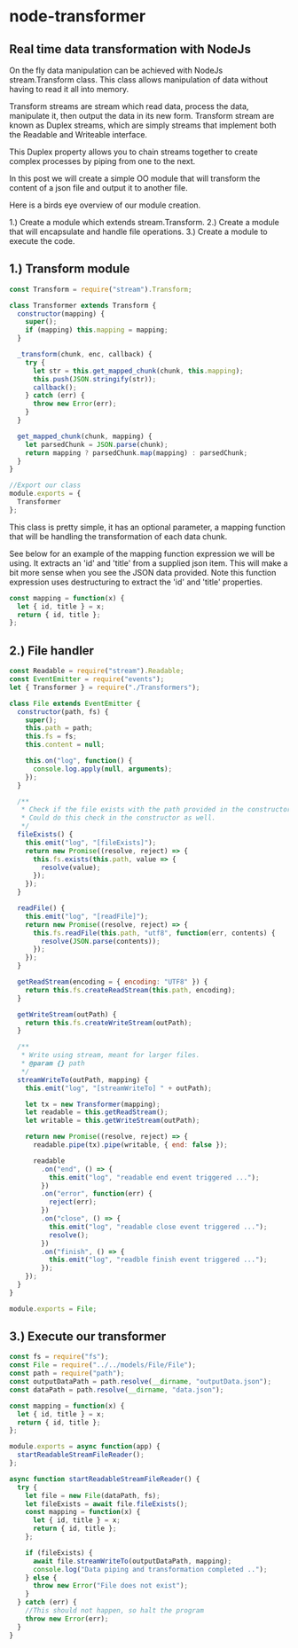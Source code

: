 # node-transformer

## Real time data transformation with NodeJs

On the fly data manipulation can be achieved with NodeJs stream.Transform class. This class allows manipulation of
data without having to read it all into memory.

Transform streams are stream which read data, process the data, manipulate it, then output the data in its new form.
Transform stream are known as Duplex streams, which are simply streams that implement both the Readable and Writeable interface.

This Duplex property allows you to chain streams together to create complex processes by piping from one to the next.

In this post we will create a simple OO module that will transform the content of a json file and output it to another file.

Here is a birds eye overview of our module creation.

1.) Create a module which extends stream.Transform.
2.) Create a module that will encapsulate and handle file operations.
3.) Create a module to execute the code.

## 1.) Transform module

```javascript
const Transform = require("stream").Transform;

class Transformer extends Transform {
  constructor(mapping) {
    super();
    if (mapping) this.mapping = mapping;
  }

  _transform(chunk, enc, callback) {
    try {
      let str = this.get_mapped_chunk(chunk, this.mapping);
      this.push(JSON.stringify(str));
      callback();
    } catch (err) {
      throw new Error(err);
    }
  }

  get_mapped_chunk(chunk, mapping) {
    let parsedChunk = JSON.parse(chunk);
    return mapping ? parsedChunk.map(mapping) : parsedChunk;
  }
}

//Export our class
module.exports = {
  Transformer
};
```

This class is pretty simple, it has an optional parameter, a mapping function that will be handling the
transformation of each data chunk.

See below for an example of the mapping function expression we will be using. It extracts an 'id' and 'title'
from a supplied json item. This will make a bit more sense when you see the JSON data provided. Note
this function expression uses destructuring to extract the 'id' and 'title' properties.

```javascript
const mapping = function(x) {
  let { id, title } = x;
  return { id, title };
};
```

## 2.) File handler

```javascript
const Readable = require("stream").Readable;
const EventEmitter = require("events");
let { Transformer } = require("./Transformers");

class File extends EventEmitter {
  constructor(path, fs) {
    super();
    this.path = path;
    this.fs = fs;
    this.content = null;

    this.on("log", function() {
      console.log.apply(null, arguments);
    });
  }

  /**
   * Check if the file exists with the path provided in the constructor.
   * Could do this check in the constructor as well.
   */
  fileExists() {
    this.emit("log", "[fileExists]");
    return new Promise((resolve, reject) => {
      this.fs.exists(this.path, value => {
        resolve(value);
      });
    });
  }

  readFile() {
    this.emit("log", "[readFile]");
    return new Promise((resolve, reject) => {
      this.fs.readFile(this.path, "utf8", function(err, contents) {
        resolve(JSON.parse(contents));
      });
    });
  }

  getReadStream(encoding = { encoding: "UTF8" }) {
    return this.fs.createReadStream(this.path, encoding);
  }

  getWriteStream(outPath) {
    return this.fs.createWriteStream(outPath);
  }

  /**
   * Write using stream, meant for larger files.
   * @param {} path
   */
  streamWriteTo(outPath, mapping) {
    this.emit("log", "[streamWriteTo] " + outPath);

    let tx = new Transformer(mapping);
    let readable = this.getReadStream();
    let writable = this.getWriteStream(outPath);

    return new Promise((resolve, reject) => {
      readable.pipe(tx).pipe(writable, { end: false });

      readable
        .on("end", () => {
          this.emit("log", "readable end event triggered ...");
        })
        .on("error", function(err) {
          reject(err);
        })
        .on("close", () => {
          this.emit("log", "readable close event triggered ...");
          resolve();
        })
        .on("finish", () => {
          this.emit("log", "readble finish event triggered ...");
        });
    });
  }
}

module.exports = File;
```

## 3.) Execute our transformer

```javascript
const fs = require("fs");
const File = require("../../models/File/File");
const path = require("path");
const outputDataPath = path.resolve(__dirname, "outputData.json");
const dataPath = path.resolve(__dirname, "data.json");

const mapping = function(x) {
  let { id, title } = x;
  return { id, title };
};

module.exports = async function(app) {
  startReadableStreamFileReader();
};

async function startReadableStreamFileReader() {
  try {
    let file = new File(dataPath, fs);
    let fileExists = await file.fileExists();
    const mapping = function(x) {
      let { id, title } = x;
      return { id, title };
    };

    if (fileExists) {
      await file.streamWriteTo(outputDataPath, mapping);
      console.log("Data piping and transformation completed ..");
    } else {
      throw new Error("File does not exist");
    }
  } catch (err) {
    //This should not happen, so halt the program
    throw new Error(err);
  }
}
```
